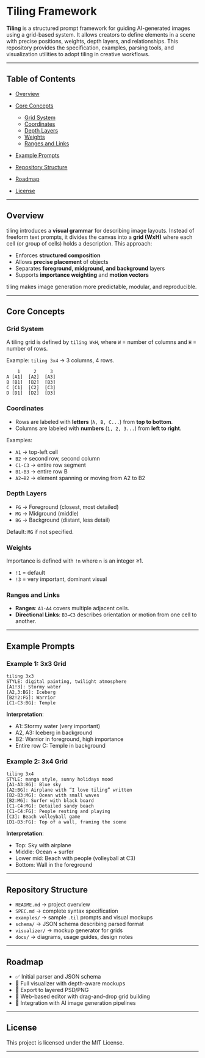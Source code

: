 # Tiling Framework

**Tiling** is a structured prompt framework for guiding AI-generated images using a grid-based system. It allows creators to define elements in a scene with precise positions, weights, depth layers, and relationships. This repository provides the specification, examples, parsing tools, and visualization utilities to adopt tiling in creative workflows.

---

## Table of Contents

* [Overview](#overview)
* [Core Concepts](#core-concepts)

  * [Grid System](#grid-system)
  * [Coordinates](#coordinates)
  * [Depth Layers](#depth-layers)
  * [Weights](#weights)
  * [Ranges and Links](#ranges-and-links)
* [Example Prompts](#example-prompts)
* [Repository Structure](#repository-structure)
* [Roadmap](#roadmap)
* [License](#license)

---

## Overview

tiling introduces a **visual grammar** for describing image layouts. Instead of freeform text prompts, it divides the canvas into a **grid (WxH)** where each cell (or group of cells) holds a description. This approach:

* Enforces **structured composition**
* Allows **precise placement** of objects
* Separates **foreground, midground, and background** layers
* Supports **importance weighting** and **motion vectors**

tiling makes image generation more predictable, modular, and reproducible.

---

## Core Concepts

### Grid System

A tiling grid is defined by `tiling WxH`, where `W` = number of columns and `H` = number of rows.

Example: `tiling 3x4` → 3 columns, 4 rows.

```
    1     2     3
A [A1]  [A2]  [A3]
B [B1]  [B2]  [B3]
C [C1]  [C2]  [C3]
D [D1]  [D2]  [D3]
```

### Coordinates

* Rows are labeled with **letters** (`A, B, C...`) from **top to bottom**.
* Columns are labeled with **numbers** (`1, 2, 3...`) from **left to right**.

Examples:

* `A1` → top-left cell
* `B2` → second row, second column
* `C1-C3` → entire row segment
* `B1-B3` → entire row B
* `A2→B2` → element spanning or moving from A2 to B2

### Depth Layers

* `FG` → Foreground (closest, most detailed)
* `MG` → Midground (middle)
* `BG` → Background (distant, less detail)

Default: `MG` if not specified.

### Weights

Importance is defined with `!n` where `n` is an integer ≥1.

* `!1` = default
* `!3` = very important, dominant visual

### Ranges and Links

* **Ranges**: `A1-A4` covers multiple adjacent cells.
* **Directional Links**: `B3→C3` describes orientation or motion from one cell to another.

---

## Example Prompts

### Example 1: 3x3 Grid

```
tiling 3x3
STYLE: digital painting, twilight atmosphere
[A1!3]: Stormy water
[A2,3:BG]: Iceberg
[B2!2:FG]: Warrior
[C1-C3:BG]: Temple
```

**Interpretation**:

* A1: Stormy water (very important)
* A2, A3: Iceberg in background
* B2: Warrior in foreground, high importance
* Entire row C: Temple in background

### Example 2: 3x4 Grid

```
tiling 3x4
STYLE: manga style, sunny holidays mood
[A1-A3:BG]: Blue sky
[A2:BG]: Airplane with “I love tiling” written
[B2-B3:MG]: Ocean with small waves
[B2:MG]: Surfer with black board
[C1-C4:MG]: Detailed sandy beach
[C1-C4:FG]: People resting and playing
[C3]: Beach volleyball game
[D1-D3:FG]: Top of a wall, framing the scene
```

**Interpretation**:

* Top: Sky with airplane
* Middle: Ocean + surfer
* Lower mid: Beach with people (volleyball at C3)
* Bottom: Wall in the foreground

---

## Repository Structure

* `README.md` → project overview
* `SPEC.md` → complete syntax specification
* `examples/` → sample `.til` prompts and visual mockups
* `schema/` → JSON schema describing parsed format
* `visualizer/` → mockup generator for grids
* `docs/` → diagrams, usage guides, design notes

---

## Roadmap

* ✅ Initial parser and JSON schema
* 🔲 Full visualizer with depth-aware mockups
* 🔲 Export to layered PSD/PNG
* 🔲 Web-based editor with drag-and-drop grid building
* 🔲 Integration with AI image generation pipelines

---

## License

This project is licensed under the MIT License.

---

